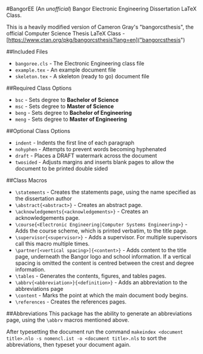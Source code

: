 #BangorEE
(An *unofficial*) Bangor Electronic Engineering Dissertation LaTeX Class.

This is a heavily modified version of Cameron Gray's "bangorcsthesis", the official Computer Science Thesis LaTeX Class - [https://www.ctan.org/pkg/bangorcsthesis?lang=en]("bangorcsthesis")

##Included Files
* ``bangoree.cls`` - The Electronic Engineering class file
* ``example.tex`` - An example document file
* ``skeleton.tex`` - A skeleton (ready to go) document file

##Required Class Options
* ``bsc`` - Sets degree to **Bachelor of Science**
* ``msc`` - Sets degree to **Master of Science**
* ``beng`` - Sets degree to **Bachelor of Engineering**
* ``meng`` - Sets degree to **Master of Engineering**

##Optional Class Options
* ``indent`` - Indents the first line of each paragraph
* ``nohyphen`` - Attempts to prevent words becoming hyphenated
* ``draft`` - Places a DRAFT watermark across the document
* ``twosided`` - Adjusts margins and inserts blank pages to allow the document to be printed double sided

##Class Macros
* ``\statements`` - Creates the statements page, using the name specified as the dissertation author
* ``\abstract{<abstract>}`` - Creates an abstract page.
* ``\acknowledgements{<acknowledgements>}`` - Creates an acknowledgements page.
* ``\course{<Electronic Engineering|Computer Systems Engineering>}`` - Adds the course scheme, which is printed verbatim, to the title page.
* ``\supervisor{<supervisor>}`` - Adds a supervisor. For multiple supervisors call this macro multiple times.
* ``\partner[<vertical spacing>]{<content>}`` - Adds content to the title page, underneath the Bangor logo and school information. If a vertical spacing is omitted the content is centred between the crest and degree information.
* ``\tables`` - Generates the contents, figures, and tables pages.
* ``\abbrv{<abbreviation>}{<definition>}`` - Adds an abbreviation to the abbreviations page
* ``\content`` - Marks the point at which the main document body begins.
* ``\references`` - Creates the references pages.

##Abbreviations
This package has the ability to generate an abbreviations page, using the ``\abbrv`` macros mentioned above.

After typesetting the document run the command ``makeindex <document title>.nlo -s nomencl.ist -o <document title>.nls`` to sort the abbreviations, then typeset your document again.

